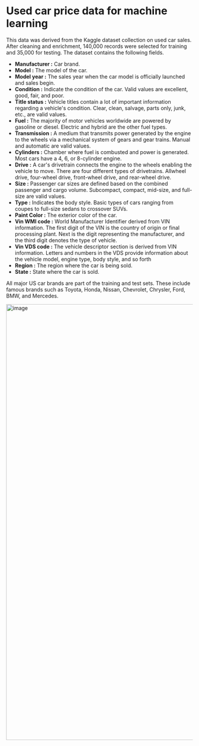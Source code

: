 # Used car price data for machine learning


This data was derived from the Kaggle dataset collection on used car sales.
After cleaning and enrichment, 140,000 records were selected for training and 35,000 for testing. The dataset contains the following fields.

* **Manufacturer :** Car brand.
* **Model :** The model of the car.
* **Model year :** The sales year when the car model is officially launched and sales begin.
* **Condition :** Indicate the condition of the car. Valid values are excellent, good, fair, and poor.
* **Title status :** Vehicle titles contain a lot of important information regarding a vehicle's condition. Clear, clean, salvage, parts only, junk, etc., are valid values.
* **Fuel :** The majority of motor vehicles worldwide are powered by gasoline or diesel. Electric and hybrid are the other fuel types.
* **Transmission :** A medium that transmits power generated by the engine to the wheels via a mechanical system of gears and gear trains. Manual and automatic are valid values.
* **Cylinders :** Chamber where fuel is combusted and power is generated. Most cars have a 4, 6, or 8-cylinder engine.
* **Drive :** A car's drivetrain connects the engine to the wheels enabling the vehicle to move. There are four different types of drivetrains. Allwheel drive, four-wheel drive, front-wheel drive, and rear-wheel drive.
* **Size :** Passenger car sizes are defined based on the combined passenger and cargo volume. Subcompact, compact, mid-size, and full-size are valid values.
* **Type :** Indicates the body style. Basic types of cars ranging from coupes to full-size sedans to crossover SUVs.
* **Paint Color :** The exterior color of the car.
* **Vin WMI code :** World Manufacturer Identifier derived from VIN information. The first digit of the VIN is the country of origin or final processing plant. Next is the digit representing the manufacturer, and the third digit denotes the type of vehicle.
* **Vin VDS code :** The vehicle descriptor section is derived from VIN information. Letters and numbers in the VDS provide information about the vehicle model, engine type, body style, and so forth
* **Region :** The region where the car is being sold.
* **State :** State where the car is sold.

All major US car brands are part of the training and test sets. These include famous brands such as Toyota, Honda, Nissan, Chevrolet, Chrysler, Ford, BMW, and Mercedes.

<img width="1177" alt="image" src="https://user-images.githubusercontent.com/13083748/210287967-cceba4b1-6049-421e-b548-490e4bb14b36.png">
